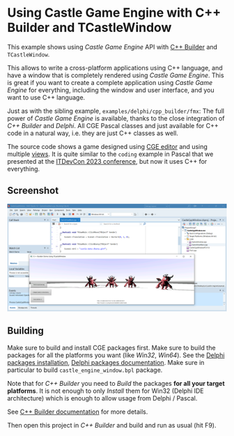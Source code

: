 # Using Castle Game Engine with C++ Builder and TCastleWindow

This example shows using _Castle Game Engine_ API with [C++ Builder](https://www.embarcadero.com/products/cbuilder/) and `TCastleWindow`.

This allows to write a cross-platform applications using C++ language, and have a window that is completely rendered using _Castle Game Engine_. This is great if you want to create a complete application using _Castle Game Engine_ for everything, including the window and user interface, and you want to use C++ language.

Just as with the sibling example, `examples/delphi/cpp_builder/fmx`: The full power of _Castle Game Engine_ is available, thanks to the close integration of _C++ Builder_ and _Delphi_. All CGE Pascal classes and just available for C++ code in a natural way, i.e. they are just C++ classes as well.

The source code shows a game designed using [CGE editor](https://castle-engine.io/editor) and using multiple [views](https://castle-engine.io/views). It is quite similar to the `coding` example in Pascal that we presented at the [ITDevCon 2023 conference](https://github.com/castle-engine/conference-itdevcon-2023/), but now it uses C++ for everything.

## Screenshot

![screenshot](screenshot.png)

## Building

Make sure to build and install CGE packages first. Make sure to build the packages for all the platforms you want (like _Win32_, _Win64_). See the [Delphi packages installation](https://castle-engine.io/delphi_packages), [Delphi packages documentation](https://github.com/castle-engine/castle-engine/tree/master/packages/delphi). Make sure in particular to build `castle_engine_window.bpl` package.

Note that for _C++ Builder_ you need to _Build_ the packages **for all your target platforms**. It is not enough to only _Install_ them for Win32 (Delphi IDE architecture) which is enough to allow usage from Delphi / Pascal.

See [C++ Builder documentation](https://castle-engine.io/delphi#cpp_builder) for more details.

Then open this project in _C++ Builder_ and build and run as usual (hit F9).
